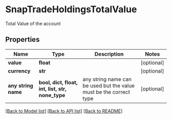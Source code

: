 # SnapTradeHoldingsTotalValue

Total Value of the account

## Properties
Name | Type | Description | Notes
------------ | ------------- | ------------- | -------------
**value** | **float** |  | [optional] 
**currency** | **str** |  | [optional] 
**any string name** | **bool, dict, float, int, list, str, none_type** | any string name can be used but the value must be the correct type | [optional]

[[Back to Model list]](../README.md#documentation-for-models) [[Back to API list]](../README.md#documentation-for-api-endpoints) [[Back to README]](../README.md)


